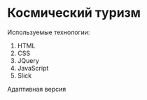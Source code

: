 # Космический туризм

Используемые технологии:
1. HTML
2. CSS
3. JQuery
4. JavaScript
5. Slick

Адаптивная версия
